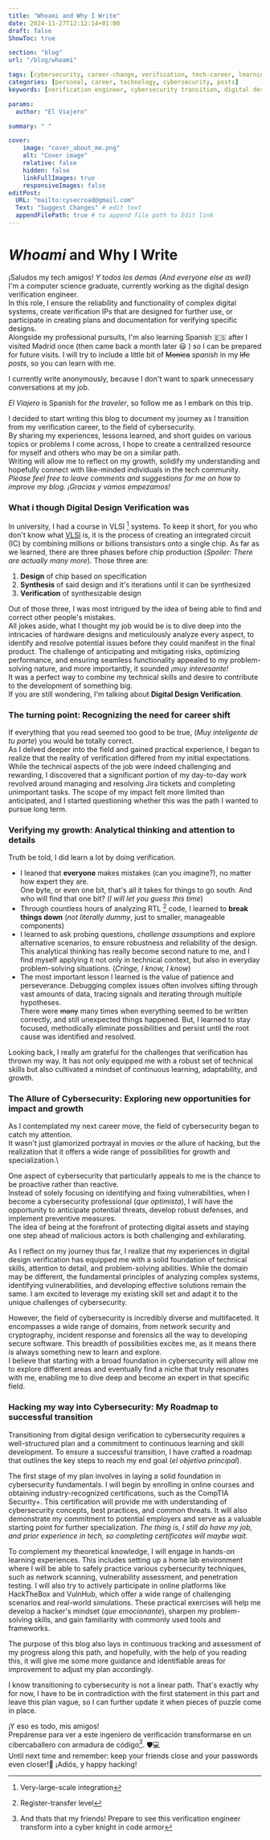 ```yaml
---
title: "Whoami and Why I Write"
date: 2024-11-27T12:12:14+01:00
draft: false
ShowToc: true

section: "blog"
url: "/blog/whoami"

tags: [cybersecurity, career-change, verification, tech-career, learning-path]
categories: [personal, career, technology, cybersecurity, posts]
keywords: [verification engineer, cybersecurity transition, digital design verification, vlsi systems, career change tech, hardware to security, verification career, cybersecurity roadmap, security certification path, spanish tech blog, verification skills, security career preparation, jira experience, rtl debugging, technical career shift, cybersecurity learning path, security+ certification, hackthebox preparation, digital systems verification, professional development]

params:
  author: "El Viajero"

summary: " "

cover:
    image: "cover_about_me.png"
    alt: "Cover image"
    relative: false
    hidden: false
    linkFullImages: true
    responsiveImages: false
editPost:
  URL: "mailto:cysecroad@gmail.com"
  Text: "Suggest Changes" # edit text
  appendFilePath: true # to append file path to Edit link
---
```


# *Whoami* and Why I Write

¡Saludos my tech amigos! *Y todos los demas (And everyone else as well)*\
I'm a computer science graduate, currently working as the digital design verification engineer.\
In this role, I ensure the reliability and functionality of complex digital systems, create verification IPs that are designed for further use, or participate in creating plans and documentation for verifying specific designs.\
Alongside my professional pursuits, I'm also learning Spanish 🇪🇸 after I visited Madrid once (then came back a month later :smiley: ) so I can be prepared for future visits. I will try to include a little bit of ~~Monica~~ *spanish* in my ~~life~~ *posts*, so you can learn with me.

I currently write anonymously, because I don't want to spark unnecessary conversations at my job.

*El Viajero* is Spanish for *the traveler*, so follow me as I embark on this trip.

I decided to start writing this blog to document my journey as I transition from my verification career, to the field of cybersecurity.\
By sharing my experiences, lessons learned, and short guides on various topics or problems I come across, I hope to create a centralized resource for myself and others who may be on a similar path.\
Writing will allow me to reflect on my growth, solidify my understanding and hopefully connect with like-minded individuals in the tech community.\
*Please feel free to leave comments and suggestions for me on how to improve my blog. ¡Gracias y vamos empezamos!*

### What i though Digital Design Verification was

In university, I had a course in VLSI [^1] systems. To keep it short, for you who don't know what [VLSI]("https://resources.pcb.cadence.com/blog/2020-vlsi-technology-its-history-and-uses-in-modern-technology" "Learn more about VLSI from Cadence") is, it is the process of creating an integrated circuit (IC) by combining millions or billions  transistors onto a single chip. 
As far as we learned, there are three phases before chip production (*Spoiler: There are actually many more*). Those three are:
1. **Design** of chip based on specification
2. **Synthesis** of said design and it's iterations until it can be synthesized 
3. **Verification** of synthesizable design

Out of those three, I was most intrigued by the idea of being able to find and correct other people's mistakes.\
All jokes aside, what I thought my job would be is to dive deep into the intricacies of hardware designs and meticulously analyze every aspect, to identify and resolve potential issues before they could manifest in the final product. The challenge of anticipating and mitigating risks, optimizing performance, and ensuring seamless functionality appealed to my problem-solving nature, and more importantly, it sounded *¡muy interesante!*\
It was a perfect way to combine my technical skills and desire to contribute to the development of something big.\
If you are still wondering, I'm talking about **Digital Design Verification**.

[^1]: Very-large-scale integration

### The turning point: Recognizing the need for career shift

If everything that you read seemed too good to be true, (*Muy inteligente de tu parte*) you would be totally correct.\
As I delved deeper into the field and gained practical experience, I began to realize that the reality of verification differed from my initial expectations.\
While the technical aspects of the job were indeed challenging and rewarding, I discovered that a significant portion of my day-to-day work revolved around managing and resolving Jira tickets and completing unimportant tasks. The scope of my impact felt more limited than anticipated, and I started questioning whether this was the path I wanted to pursue long term.

### Verifying my growth: Analytical thinking and attention to details

Truth be told, I did learn a lot by doing verification.
- I leaned that **everyone** makes mistakes (can you imagine?), no matter how expert they are.\
One byte, or even one bit, that's all it takes for things to go south. And who will find that one bit? (*I will let you guess this time*)
- Through countless hours of analyzing RTL [^2] code, I learned to **break things down** (*not literally dummy*, just to smaller, manageable components)
- I learned to ask probing questions, *challenge assumptions* and explore alternative scenarios, to ensure robustness and reliability of the design.\
This analytical thinking has really become second nature to me, and I find myself applying it not only in technical context, but also in everyday problem-solving situations. (*Cringe, I know, I know*)
- The most important lesson I learned is the value of patience and perseverance. Debugging complex issues often involves sifting through vast amounts of data, tracing signals and iterating through multiple hypotheses.\
There were ~~many~~ many times when everything seemed to be written correctly, and still unexpected things happened. But, I learned to stay focused, methodically eliminate possibilities and persist until the root cause was identified and resolved.

Looking back, I really am grateful for the challenges that verification has thrown my way. It has not only equipped me with a robust set of technical skills but also cultivated a mindset of continuous learning, adaptability, and growth.

[^2]: Register-transfer level

### The Allure of Cybersecurity: Exploring new opportunities for impact and growth

As I contemplated my next career move, the field of cybersecurity began to catch my attention.\
It wasn't just glamorized portrayal in movies or the allure of hacking, but the realization that it offers a wide range of possibilities for growth and specialization.\

One aspect of cybersecurity that particularly appeals to me is the chance to be proactive rather than reactive.\
Instead of solely focusing on identifying and fixing vulnerabilities, when I become a cybersecurity professional (*que optimista*), I will have the opportunity to anticipate potential threats, develop robust defenses, and implement preventive measures.\
The idea of being at the forefront of protecting digital assets and staying one step ahead of malicious actors is both challenging and exhilarating.

As I reflect on my journey thus far, I realize that my experiences in digital design verification has equipped me with a solid foundation of technical skills, attention to detail, and problem-solving abilities. While the domain may be different, the fundamental principles of analyzing complex systems, identifying vulnerabilities, and developing effective solutions remain the same. I am excited to leverage my existing skill set and adapt it to the unique challenges of cybersecurity.

However, the field of cybersecurity is incredibly diverse and multifaceted. It encompasses a wide range of domains, from network security and cryptography, incident response and forensics all the way to developing secure software. This breadth of possibilities excites me, as it means there is always something new to learn and explore.\
I believe that starting with a broad foundation in cybersecurity will allow me to explore different areas and eventually find a niche that truly resonates with me, enabling me to dive deep and become an expert in that specific field.

### Hacking my way into Cybersecurity: My Roadmap to successful transition

Transitioning from digital design verification to cybersecurity requires a well-structured plan and a commitment to continuous learning and skill development. To ensure a successful transition, I have crafted a roadmap that outlines the key steps to reach my end goal (*el objetivo principal*).

The first stage of my plan involves in laying a solid foundation in cybersecurity fundamentals. I will begin by enrolling in online courses and obtaining industry-recognized certifications, such as the CompTIA Security+. This certification will provide me with understanding of cybersecurity concepts, best practices, and common threats. It will also demonstrate my commitment to potential employers and serve as a valuable starting point for further specialization. *The thing is, I still do have my job, and prior experience in tech, so completing certificates will maybe wait.*

To complement my theoretical knowledge, I will engage in hands-on learning experiences. This includes setting up a home lab environment where I will be able to safely practice various cybersecurity techniques, such as network scanning, vulnerability assessment, and penetration testing. I will also try to actively participate in online platforms like HackTheBox and VulnHub, which offer a wide range of challenging scenarios and real-world simulations. These practical exercises will help me develop a hacker's mindset (*que emocionante*), sharpen my problem-solving skills, and gain familiarity with commonly used tools and frameworks.

The purpose of this blog also lays in continuous tracking and assessment of my progress along this path, and hopefully, with the help of you reading this, it will give me some more guidance and identifiable areas for improvement to adjust my plan accordingly. 

I know transitioning to cybersecurity is not a linear path. That's exactly why for now, I have to be in contradiction with the first statement in this part and leave this plan vague, so I can further update it when pieces of puzzle come in place.
&nbsp;&nbsp;&nbsp;

¡Y eso es todo, mis amigos!\
Prepárense para ver a este ingeniero de verificación transformarse en un cibercaballero con armadura de código[^3]. 🛡️💻\
Until next time and remember: keep your friends close and your passwords even closer!🔑
¡Adiós, y happy hacking!

[^3]: And thats that my friends! Prepare to see this verification engineer transform into a cyber knight in code armor